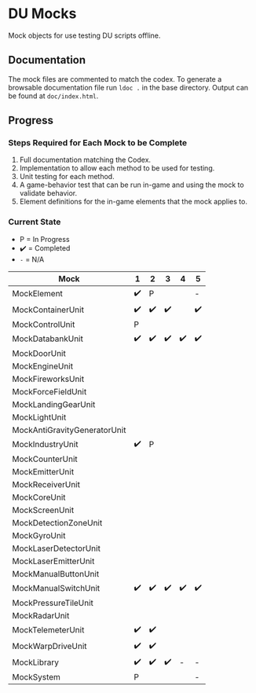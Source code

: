 # DU Mocks

Mock objects for use testing DU scripts offline.

## Documentation

The mock files are commented to match the codex. To generate a browsable documentation file run `ldoc .` in the base directory. Output can be found at `doc/index.html`.

## Progress

### Steps Required for Each Mock to be Complete

1. Full documentation matching the Codex.
2. Implementation to allow each method to be used for testing.
3. Unit testing for each method.
4. A game-behavior test that can be run in-game and using the mock to validate behavior.
5. Element definitions for the in-game elements that the mock applies to.

### Current State

* P = In Progress
* :heavy_check_mark: = Completed
* `-` = N/A

| Mock | 1 | 2 | 3 | 4 | 5 |
| ---- | - | - | - | - | - |
| MockElement | :heavy_check_mark: | P | | | - |
| MockContainerUnit | :heavy_check_mark: | :heavy_check_mark: | :heavy_check_mark: | | :heavy_check_mark: |
| MockControlUnit | P | | | | |
| MockDatabankUnit | :heavy_check_mark: | :heavy_check_mark: | :heavy_check_mark: | :heavy_check_mark: | :heavy_check_mark: |
| MockDoorUnit | | | | | |
| MockEngineUnit | | | | | |
| MockFireworksUnit | | | | | |
| MockForceFieldUnit | | | | | |
| MockLandingGearUnit | | | | | |
| MockLightUnit | | | | | |
| MockAntiGravityGeneratorUnit | | | | | |
| MockIndustryUnit | :heavy_check_mark: | P | | | |
| MockCounterUnit | | | | | |
| MockEmitterUnit | | | | | |
| MockReceiverUnit | | | | | |
| MockCoreUnit | | | | | |
| MockScreenUnit | | | | | |
| MockDetectionZoneUnit | | | | | |
| MockGyroUnit | | | | | |
| MockLaserDetectorUnit | | | | | |
| MockLaserEmitterUnit | | | | | |
| MockManualButtonUnit | | | | | |
| MockManualSwitchUnit | :heavy_check_mark: | :heavy_check_mark: | :heavy_check_mark: | :heavy_check_mark: | :heavy_check_mark: |
| MockPressureTileUnit | | | | | |
| MockRadarUnit | | | | | |
| MockTelemeterUnit | :heavy_check_mark: | :heavy_check_mark: | | | |
| MockWarpDriveUnit | :heavy_check_mark: | :heavy_check_mark: | | | |
| MockLibrary | :heavy_check_mark: | :heavy_check_mark: | :heavy_check_mark: | - | - |
| MockSystem | P | | | | - |
